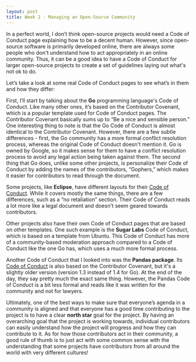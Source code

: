 ```yaml
---
layout: post
title: Week 2 - Managing an Open-Source Community
---
```


In a perfect world, I don’t think open-source projects would need a Code of Conduct page explaining how to be a decent human. However, since open-source software is primarily developed online, there are always some people who don't understand how to act appropriately in an online community. Thus, it can be a good idea to have a Code of Conduct for larger open-source projects to create a set of guidelines laying out what's not ok to do.

<!--more-->

Let’s take a look at some real Code of Conduct pages to see what’s in them and how they differ:

First, I’ll start by talking about the **Go** programming language's Code of Conduct. Like many other ones, it’s based on the Contributor Covenant, which is a popular template used for Code of Conduct pages. The Contributor Covenant basically sums up to “Be a nice and sensible person.” One interesting thing to note is that the Go Code of Conduct is almost identical to the Contributor Covenant. However, there are a few subtle differences - first, the Go community has a more formal conflict resolution process, whereas the original Code of Conduct doesn't mention it. Go is owned by Google, so it makes sense for them to have a conflict resolution process to avoid any legal action being taken against them. The second thing that Go does, unlike some other projects, is personalize their Code of Conduct by adding the names of the contributors, “Gophers,” which makes it easier for contributors to read through the document.

Some projects, like **Eclipse**, have different layouts for their [Code of Conduct](https://www.eclipse.org/org/documents/Community_Code_of_Conduct.php). While it covers mostly the same things, there are a few differences, such as a “no retaliation” section. Their Code of Conduct reads a lot more like a legal document and doesn't seem geared towards contributors.

Other projects also have their own Code of Conduct pages that are based on other templates. One such example is the **Sugar Labs** Code of Conduct, which is based on a template from Ubuntu. This Code of Conduct has more of a community-based moderation approach compared to a Code of Conduct like the one Go has, which uses a much more formal process.

Another Code of Conduct that I looked into was the **Pandas package**. Its [Code of Conduct](https://pandas.pydata.org/community/coc.html) is also based on the Contributor Covenant, but it's a slightly older version (version 1.3 instead of 1.4 for Go). At the end of the day, they say pretty much the exact same thing. However, the Pandas Code of Conduct is a bit less formal and reads like it was written for the community and not for lawyers.

Ultimately, one of the best ways to make sure that everyone’s agenda in a community is aligned and that everyone has a good time contributing to the project is to have a clear **north star** goal for the project. By having an overarching goal that the project is working towards, individual contributors can easily understand how the project will progress and how they can contribute to it. As for how those contributors act in their community, a good rule of thumb is to just act with some common sense with the understanding that some projects have contributors from all around the world with very different cultures!
